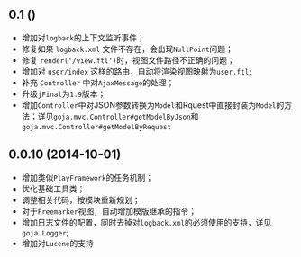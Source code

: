 ## 0.1 ()

* 增加对`logback`的上下文监听事件；
* 修复如果 `logback.xml` 文件不存在，会出现`NullPoint`问题；
* 修复 `render('/view.ftl')`时，视图文件路径不正确的问题；
* 增加对 `user/index` 这样的路由，自动将渲染视图映射为`user.ftl`;
* 补充 `Controller` 中对`AjaxMessage`的处理；
* 升级`jFinal`为`1.9`版本；
* 增加`Controller`中对JSON参数转换为`Model`和Rquest中直接封装为`Model`的方法；详见`goja.mvc.Controller#getModelByJson`和`goja.mvc.Controller#getModelByRequest`

## 0.0.10 (2014-10-01)

* 增加类似`PlayFramework`的任务机制；
* 优化基础工具类；
* 调整相关代码，按模块重新规划；
* 对于`Freemarker`视图，自动增加模版继承的指令；
* 增加日志文件的配置，同时去掉对`logback.xml`的必须使用的支持，详见 `goja.Logger`;
* 增加对`Lucene`的支持
